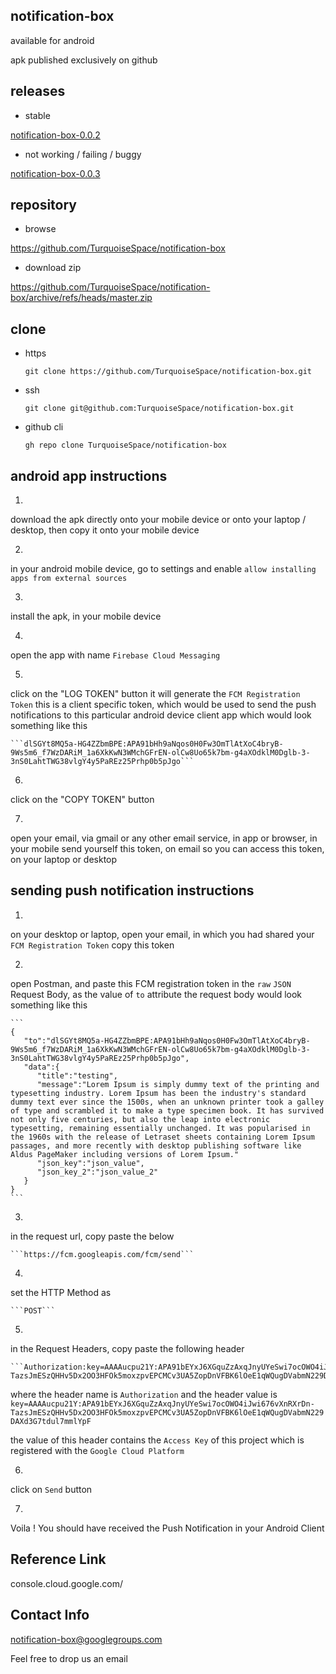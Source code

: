
## notification-box ##

available for android

apk published exclusively on github


## releases ##

* stable

[notification-box-0.0.2](https://github.com/TurquoiseSpace/notification-box/releases/download/0.0.2/notification-box-0.0.2.apk)

* not working / failing / buggy

[notification-box-0.0.3](https://github.com/TurquoiseSpace/notification-box/releases/download/0.0.3/notification-box-0.0.3.apk)


## repository ##

* browse

https://github.com/TurquoiseSpace/notification-box

* download zip

https://github.com/TurquoiseSpace/notification-box/archive/refs/heads/master.zip


## clone ##

* https

	```git clone https://github.com/TurquoiseSpace/notification-box.git```

* ssh

	```git clone git@github.com:TurquoiseSpace/notification-box.git```

* github cli

	```gh repo clone TurquoiseSpace/notification-box```


## android app instructions ##

1)
download the apk
directly onto your mobile device
or
onto your laptop / desktop, then copy it onto your mobile device 

2)
in your android mobile device, go to settings and enable `allow installing apps from external sources`

3)
install the apk, in your mobile device

4)
open the app with name `Firebase Cloud Messaging`

5)
click on the "LOG TOKEN" button
it will generate the `FCM Registration Token`
this is a client specific token, which would be used to send the push notifications to this particular android device client app
which would look something like this

	```dlSGYt8MQ5a-HG4ZZbmBPE:APA91bHh9aNqos0H0Fw3OmTlAtXoC4bryB-9Ws5m6_f7WzDARiM_1a6XkKwN3WMchGFrEN-olCw8Uo65k7bm-g4aXOdklM0Dglb-3-3nS0LahtTWG38vlgY4y5PaREz25Prhp0b5pJgo```

6)
click on the "COPY TOKEN" button

7)
open your email, via gmail or any other email service, in app or browser, in your mobile
send yourself this token, on email
so you can access this token, on your laptop or desktop


## sending push notification instructions ##

1)
on your desktop or laptop, open your email, in which you had shared your `FCM Registration Token`
copy this token

2)
open Postman, and paste this FCM registration token in the `raw` `JSON` Request Body, as the value of `to` attribute
the request body would look something like this

	```
	{
	   "to":"dlSGYt8MQ5a-HG4ZZbmBPE:APA91bHh9aNqos0H0Fw3OmTlAtXoC4bryB-9Ws5m6_f7WzDARiM_1a6XkKwN3WMchGFrEN-olCw8Uo65k7bm-g4aXOdklM0Dglb-3-3nS0LahtTWG38vlgY4y5PaREz25Prhp0b5pJgo",
	   "data":{
	      "title":"testing",
	      "message":"Lorem Ipsum is simply dummy text of the printing and typesetting industry. Lorem Ipsum has been the industry's standard dummy text ever since the 1500s, when an unknown printer took a galley of type and scrambled it to make a type specimen book. It has survived not only five centuries, but also the leap into electronic typesetting, remaining essentially unchanged. It was popularised in the 1960s with the release of Letraset sheets containing Lorem Ipsum passages, and more recently with desktop publishing software like Aldus PageMaker including versions of Lorem Ipsum."
	      "json_key":"json_value",
	      "json_key_2":"json_value_2"
	   }
	}
	```

3)
in the request url, copy paste the below

	```https://fcm.googleapis.com/fcm/send```

4)
set the HTTP Method as

	```POST```

5)
in the Request Headers, copy paste the following header

	```Authorization:key=AAAAucpu21Y:APA91bEYxJ6XGquZzAxqJnyUYeSwi7ocOWO4iJwi676vXnRXrDn-TazsJmESzQHHv5Dx2OO3HFOk5moxzpvEPCMCv3UA5ZopDnVFBK6lOeE1qWQugDVabmN229DAXd3G7tdul7mmlYpF```

where the header name is `Authorization` and the header value is `key=AAAAucpu21Y:APA91bEYxJ6XGquZzAxqJnyUYeSwi7ocOWO4iJwi676vXnRXrDn-TazsJmESzQHHv5Dx2OO3HFOk5moxzpvEPCMCv3UA5ZopDnVFBK6lOeE1qWQugDVabmN229DAXd3G7tdul7mmlYpF`

the value of this header contains the `Access Key` of this project which is registered with the `Google Cloud Platform`

6)
click on `Send` button

7)
Voila !
You should have received the Push Notification in your Android Client


## Reference Link ##

console.cloud.google.com/


## Contact Info ##

notification-box@googlegroups.com

Feel free to drop us an email




